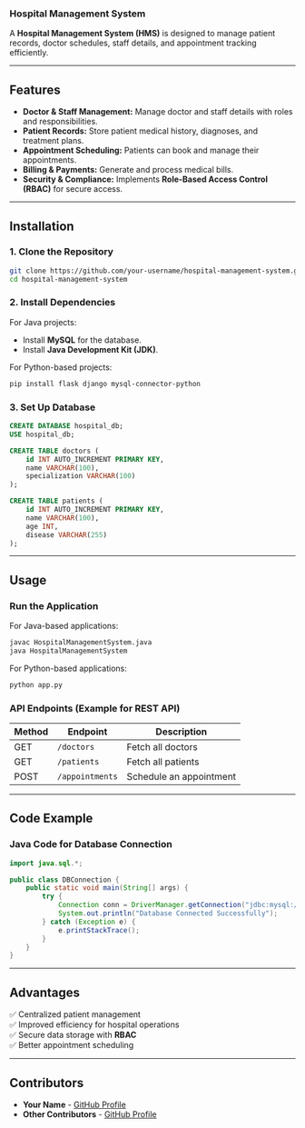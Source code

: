 ### **Hospital Management System**  
A **Hospital Management System (HMS)** is designed to manage patient records, doctor schedules, staff details, and appointment tracking efficiently.

---

## **Features**
- **Doctor & Staff Management:** Manage doctor and staff details with roles and responsibilities.
- **Patient Records:** Store patient medical history, diagnoses, and treatment plans.
- **Appointment Scheduling:** Patients can book and manage their appointments.
- **Billing & Payments:** Generate and process medical bills.
- **Security & Compliance:** Implements **Role-Based Access Control (RBAC)** for secure access.

---

## **Installation**
### **1. Clone the Repository**
```bash
git clone https://github.com/your-username/hospital-management-system.git
cd hospital-management-system
```

### **2. Install Dependencies**
For Java projects:
- Install **MySQL** for the database.
- Install **Java Development Kit (JDK)**.

For Python-based projects:
```bash
pip install flask django mysql-connector-python
```

### **3. Set Up Database**
```sql
CREATE DATABASE hospital_db;
USE hospital_db;

CREATE TABLE doctors (
    id INT AUTO_INCREMENT PRIMARY KEY,
    name VARCHAR(100),
    specialization VARCHAR(100)
);

CREATE TABLE patients (
    id INT AUTO_INCREMENT PRIMARY KEY,
    name VARCHAR(100),
    age INT,
    disease VARCHAR(255)
);
```

---

## **Usage**
### **Run the Application**
For Java-based applications:
```bash
javac HospitalManagementSystem.java
java HospitalManagementSystem
```
For Python-based applications:
```bash
python app.py
```

### **API Endpoints (Example for REST API)**
| Method | Endpoint | Description |
|--------|----------|-------------|
| GET | `/doctors` | Fetch all doctors |
| GET | `/patients` | Fetch all patients |
| POST | `/appointments` | Schedule an appointment |

---

## **Code Example**
### **Java Code for Database Connection**
```java
import java.sql.*;

public class DBConnection {
    public static void main(String[] args) {
        try {
            Connection conn = DriverManager.getConnection("jdbc:mysql://localhost:3306/hospital_db", "root", "password");
            System.out.println("Database Connected Successfully");
        } catch (Exception e) {
            e.printStackTrace();
        }
    }
}
```

---

## **Advantages**
✅ Centralized patient management  
✅ Improved efficiency for hospital operations  
✅ Secure data storage with **RBAC**  
✅ Better appointment scheduling  

---

## **Contributors**
- **Your Name** - [GitHub Profile](https://github.com/Bishaljay)  
- **Other Contributors** - [GitHub Profile](https://github.com/Krishnasah206)
